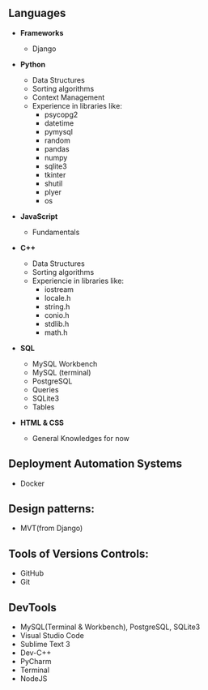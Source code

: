 ## Languages


- <b>Frameworks</b>
  - Django
- <b>Python</b>
  - Data Structures
  - Sorting algorithms
  - Context Management
  - Experience in libraries like:
    - psycopg2
    - datetime
    - pymysql
    - random
    - pandas
    - numpy
    - sqlite3
    - tkinter
    - shutil
    - plyer
    - os
- <b>JavaScript</b>
  - Fundamentals
- <b>C++</b>
  - Data Structures
  - Sorting algorithms
  - Experiencie in libraries like:
    - iostream
    - locale.h
    - string.h
    - conio.h
    - stdlib.h
    - math.h
- <b>SQL</b>

  - MySQL Workbench
  - MySQL (terminal)
  - PostgreSQL
  - Queries
  - SQLite3
  - Tables

- <b>HTML & CSS</b>

  - General Knowledges for now

## Deployment Automation Systems
- Docker

## Design patterns:
- MVT(from Django)

## Tools of Versions Controls:
- GitHub
- Git

## DevTools

- MySQL(Terminal & Workbench), PostgreSQL, SQLite3
- Visual Studio Code
- Sublime Text 3
- Dev-C++
- PyCharm
- Terminal
- NodeJS
